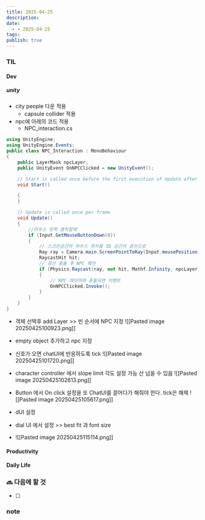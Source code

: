 ```yaml
---
title: 2025-04-25
description: 
date:
  - - 2025-04-25
tags: 
publish: true
---
```


### TIL
#### Dev
##### unity
- city people 다운 적용
	-  capsule collider 적용
- npc에 아래의 코드 적용
	- NPC_interaction.cs
```c#
using UnityEngine;
using UnityEngine.Events;
public class NPC_Interaction : MonoBehaviour
{
    public LayerMask npcLayer;
    public UnityEvent OnNPCClicked = new UnityEvent();

    // Start is called once before the first execution of Update after the MonoBehaviour is created
    void Start()

    {
    }

    // Update is called once per frame
    void Update()
    {
        //마우스 왼쪽 클릭할때
        if (Input.GetMouseButtonDown(0))
        {
            // 스크린공간의 마우스 위치를 3D 공간의 광선으로
            Ray ray = Camera.main.ScreenPointToRay(Input.mousePosition);
            RaycastHit hit;
            // 광선 충돌 후 NPC 확인
            if (Physics.Raycast(ray, out hit, Mathf.Infinity, npcLayer))
            {
                // NPC 레이어에 충돌되면 이벤트
                OnNPCClicked.Invoke();
            }
        }
    }
}
```
- 객체 선택후 add Layer >> 빈 순서에 NPC 지정
	![[Pasted image 20250425100923.png]]

- empty object 추가하고 npc 지정
- 신호가 오면 chatUI에 반응하도록 tick 
	![[Pasted image 20250425101720.png]]
- character controller 에서 slope limit 각도 설정 가능 산 넘을 수 있음
	![[Pasted image 20250425102613.png]]


- Button 에서 On click 설정을 또 ChatUI를 끌어다가 해줘야 한다. tick은 해제
	![[Pasted image 20250425105617.png]]
- dUI 설정
- dial UI 에서 설정 >> best fit 과 font size
- ![[Pasted image 20250425115114.png]]
#### Productivity


#### Daily Life


### 🔜 다음에 할 것
- [ ] 


### note

